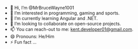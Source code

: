 - 👋 Hi, I’m @MrBruceWayne1001
- 👀 I’m interested in programming, gaming and sports.
- 🌱 I’m currently learning Angular and .NET.
- 💞️ I’m looking to collaborate on open-source projects.
- 📫 You can reach-out to me: kent.developer01@gmail.com.
- 😄 Pronouns: He/Him
- ⚡ Fun fact ...

<!---
MrBruceWayne1001/MrBruceWayne1001 is a ✨ special ✨ repository because its `README.md` (this file) appears on your GitHub profile.
You can click the Preview link to take a look at your changes.
--->
